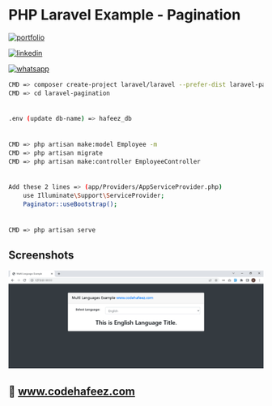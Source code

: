 # PHP Laravel Example - Pagination

[![portfolio](https://img.shields.io/badge/my_portfolio-000?style=for-the-badge&logo=ko-fi&logoColor=white)](https://www.codehafeez.com/)

[![linkedin](https://img.shields.io/badge/linkedin-0A66C2?style=for-the-badge&logo=linkedin&logoColor=white)](https://www.linkedin.com/in/codehafeez/)

[![whatsapp](https://img.shields.io/badge/whatsapp-GREEN?style=for-the-badge&logo=whatsapp&logoColor=white)](https://api.whatsapp.com/send?phone=923123349398)



```bash
CMD => composer create-project laravel/laravel --prefer-dist laravel-pagination
CMD => cd laravel-pagination


.env (update db-name) => hafeez_db


CMD => php artisan make:model Employee -m
CMD => php artisan migrate
CMD => php artisan make:controller EmployeeController


Add these 2 lines => (app/Providers/AppServiceProvider.php)
    use Illuminate\Support\ServiceProvider;
    Paginator::useBootstrap();


CMD => php artisan serve
```    


## Screenshots
![](https://raw.githubusercontent.com/codehafeez/Laravel-MultiLanguages/main/Screenshots/Output-01.png)


## 🔗 www.codehafeez.com

